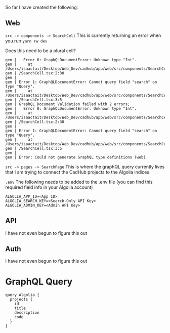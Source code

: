 So far I have created the following:

## Web
`src -> components -> SearchCell` This is currently returning an error when you run `yarn rw dev` 

Does this need to be a plural cell? 

```
gen |   Error 0: GraphQLDocumentError: Unknown type "Int".
gen |     at /Users/isaactait/Desktop/Web_Dev/cadhub/app/web/src/components/SearchCell
gen | /SearchCell.tsx:2:30
gen |
gen | Error 1: GraphQLDocumentError: Cannot query field "search" on type "Query".
gen |     at /Users/isaactait/Desktop/Web_Dev/cadhub/app/web/src/components/SearchCell
gen | /SearchCell.tsx:3:5
gen | GraphQL Document Validation failed with 2 errors;
gen |   Error 0: GraphQLDocumentError: Unknown type "Int".
gen |     at /Users/isaactait/Desktop/Web_Dev/cadhub/app/web/src/components/SearchCell
gen | /SearchCell.tsx:2:30
gen |
gen | Error 1: GraphQLDocumentError: Cannot query field "search" on type "Query".
gen |     at /Users/isaactait/Desktop/Web_Dev/cadhub/app/web/src/components/SearchCell
gen | /SearchCell.tsx:3:5
gen |
gen | Error: Could not generate GraphQL type definitions (web)
```

`src -> pages -> SearchPage` This is where the graphQL query currently lives that I am trying to connect the CadHub projects to the Algolia indices. 

`.env` The following needs to be added to the .env file (you can find this required field info in your Algolia account)

```
ALGOLIA_APP_ID=<App ID>
ALGOLIA_SEARCH_KEY=<Search-Only API Key>
ALGOLIA_ADMIN_KEY=<Admin API Key>
```
## API

I have not even begun to figure this out

## Auth
I have not even begun to figure this out

# GraphQL Query
```
query Algolia {
  projects {
    id
    title
    description
    code
  }
}
```